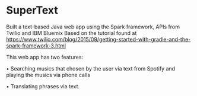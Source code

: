 # SuperText
Built a text-based Java web app using the Spark framework, APIs from Twilio and IBM Bluemix
Based on the tutorial found at https://www.twilio.com/blog/2015/09/getting-started-with-gradle-and-the-spark-framework-3.html

This web app has two features: 

• Searching musics that chosen by the user via text from Spotify and playing the musics via phone calls
  
• Translating phrases via text.
